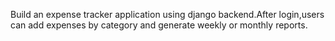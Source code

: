 Build an expense tracker application using django backend.After login,users can add expenses by category and generate weekly or monthly reports.


